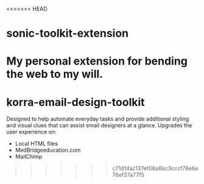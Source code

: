 <<<<<<< HEAD
# sonic-toolkit-extension

My personal extension for bending the web to my will.
=======
# korra-email-design-toolkit

Designed to help automate everyday tasks and provide additional styling and visual clues that can assist email designers at a glance. Upgrades the user experience on:

- Local HTML files
- MedBridgeeducation.com
- MailChimp
>>>>>>> c71d14ac137ef08a6bc3cccf78e6e76ef37a77f5

